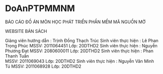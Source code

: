 # DoAnPTPMMNM
BÁO CÁO ĐỒ ÁN MÔN HỌC PHÁT TRIỂN PHẦN MỀM MÃ NGUỒN MỞ

WEBSITE BÁN SÁCH

Giảng viên hướng dẫn	: Trịnh Đồng Thạch Trúc
Sinh viên thực hiện	: Lê Phan Trọng Phúc
MSSV: 2011064451 	Lớp: 20DTHD2
Sinh viên thực hiện	: Nguyễn Phương Đạt	
MSSV: 2080600011	Lớp: 20DTHD2
Sinh viên thực hiện	: Phan Thanh Tuấn	
MSSV: 2011069043	Lớp: 20DTHD2
Sinh viên thực hiện	: Nguyễn Văn Minh Tú
MSSV: 2011068928	Lớp: 20DTHD2

